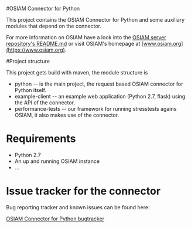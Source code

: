 #OSIAM Connector for Python

This project contains the OSIAM Connector for Python and some auxiliary modules that depend on the connector.

For more information on OSIAM have a look into the [OSIAM server repository's README.md](https://github.com/osiam/server/README.md) or visit OSIAM's homepage at [www.osiam.org](https://www.osiam.org).

#Project structure

This project gets build with maven, the module structure is

* python -- is the main project, the request based OSIAM connector for Python itself.
* example-client -- an example web application (Python 2.7, flask) using the API of the connector.
* performance-tests -- our framework for running stresstests agains OSIAM, it also makes use of the connector.

# Requirements

* Python 2.7
* An up and running OSIAM instance
* ...

# Issue tracker for the connector

Bug reporting tracker and known issues can be found here:

[OSIAM Connector for Python bugtracker](https://github.com/osiam/connector4python/issues)
